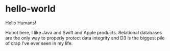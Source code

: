 # hello-world

Hello Humans!

Hubot here, I like Java and Swift and Apple products.
Relational databases are the only way to properly protect data integrity
and D3 is the biggest pile of crap I've ever seen in my life.
